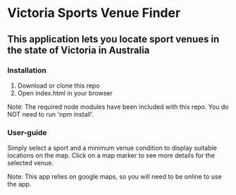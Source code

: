 # Victoria Sports Venue Finder

## This application lets you locate sport venues in the state of Victoria in Australia

### Installation
1. Download or clone this repo
2. Open index.html in your browser

Note: The required node modules have been included with this repo. You do NOT need to run 'npm install'.

### User-guide
Simply select a sport and a minimum venue condition to display suitable locations on the map.
Click on a map marker to see more details for the selected venue.

Note: This app relies on google maps, so you will need to be online to use the app.

